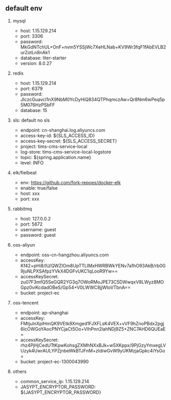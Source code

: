 ## default env

1. mysql

   - host: 1.15.129.214
   - port: 3306
   - password: MkGdNTchUL+OnF+nvm5YSSjWc7XeHLNab+KV9Wr3fqF1fAbEVLB2urZotLn8nAk1
   - database: liter-starter
   - version: 8.0.27

2. redis

   - host: 1.15.129.214
   - port: 6379
   - password: JIczcGuavcI1nX9NbM0YcDyHiQ834QTPhqmczAw+Qr8Nm6wPeq5p5M076HzPSbFF
   - database: 15

3. sls: default no sls

   - endpoint: cn-shanghai.log.aliyuncs.com
   - access-key-id: ${SLS_ACCESS_ID}
   - access-key-secret: ${SLS_ACCESS_SECRET}
   - project: tims-cms-service-local
   - log-store: tims-cms-service-local-logstore
   - topic: ${spring.application.name}
   - level: INFO

4. elk/fielbeat

   - env: https://github.com/fork-repoes/docker-elk
   - enable: true/false
   - host: xxx
   - port: xxx

5. rabbitmq

   - host: 127.0.0.2
   - port: 5672
   - username: guest
   - password: guest

6. oss-aliyun

   - endpoint: oss-cn-hangzhou.aliyuncs.com
   - accessKey: Kf42+pHi8/IU/QWZlOm8UpTTLIMxHWRBWkYENv7a1hO93AkB/rb0G9juNLPXSAfpzYVkX4DGFvUKC1qLooR9Yw==
   - accessKeySecret: zu07F3mfQ5SeGQR2YG3q7OWoRMoJPE73C5DWwqxV8LWyz8MOGpz0viKcdadOBeS/Gp54+V0LWWC8jjWIoVTbnA==
   - bucket: project-ec

7. oss-tencent

   - endpoint: ap-shanghai
   - accessKey: FMtjulnXplHmQK9VEtk8Xmged1FJXFLsK4VEX+vVF9hZnoPBdx2pgj6IcOWGoYAocPNYCjaCt5Oo+VIhPnn2lahNDj9Z5+ZNC7AHD6QUEaE=
   - accessKeySecret: rhz4PjHjCedUTtKpwKohsgZXMhNXxBJk+w5XKppx/9PjGzyYmxegLVUzyk4UwrAULYPZjnbeWkBTJFnM+zIdiwGvW9yUKMzjaGpkc4iYsGo=
   - bucket: project-ec-1300043990

8. others

   - common_service_ip: 1.15.129.214
   - JASYPT_ENCRYPTOR_PASSWORD: ${JASYPT_ENCRYPTOR_PASSWORD}
